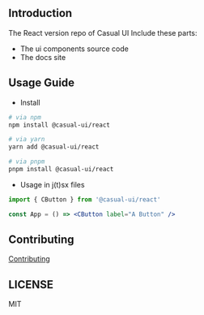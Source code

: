 ## Introduction
The React version repo of Casual UI
Include these parts:
- The ui components source code
- The docs site

## Usage Guide

- Install
```sh
# via npm
npm install @casual-ui/react

# via yarn
yarn add @casual-ui/react

# via pnpm
pnpm install @casual-ui/react
```
- Usage in j(t)sx files
```jsx
import { CButton } from '@casual-ui/react'

const App = () => <CButton label="A Button" />
```

## Contributing

[Contributing](./CONTRIBUTING.md)

## LICENSE

MIT